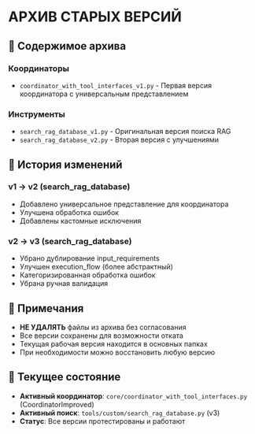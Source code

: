 # АРХИВ СТАРЫХ ВЕРСИЙ

## 📁 Содержимое архива

### Координаторы
- `coordinator_with_tool_interfaces_v1.py` - Первая версия координатора с универсальным представлением

### Инструменты
- `search_rag_database_v1.py` - Оригинальная версия поиска RAG
- `search_rag_database_v2.py` - Вторая версия с улучшениями

## 🔄 История изменений

### v1 → v2 (search_rag_database)
- Добавлено универсальное представление для координатора
- Улучшена обработка ошибок
- Добавлены кастомные исключения

### v2 → v3 (search_rag_database) 
- Убрано дублирование input_requirements
- Улучшен execution_flow (более абстрактный)
- Категоризированная обработка ошибок
- Убрана ручная валидация

## 📝 Примечания

- **НЕ УДАЛЯТЬ** файлы из архива без согласования
- Все версии сохранены для возможности отката
- Текущая рабочая версия находится в основных папках
- При необходимости можно восстановить любую версию

## 🚀 Текущее состояние

- **Активный координатор**: `core/coordinator_with_tool_interfaces.py` (CoordinatorImproved)
- **Активный поиск**: `tools/custom/search_rag_database.py` (v3)
- **Статус**: Все версии протестированы и работают

